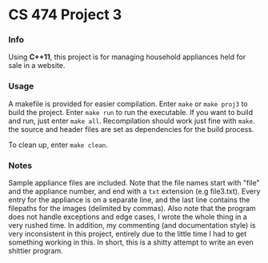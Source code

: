 # CS 474 Project 3

### Info
Using **C++11**, this project is for managing household appliances held for sale in a website.

### Usage
A makefile is provided for easier compilation. Enter `make` or `make proj3` to build the project. Enter `make run` to run the executable. If you want to build and run, just enter `make all`.
Recompilation should work just fine with `make`. the source and header files are set as dependencies for the build process.

To clean up, enter `make clean`.

### Notes
Sample appliance files are included. Note that the file names start with "file" and the appliance number, and end with a `txt` extension (e.g file3.txt). Every entry for the appliance is on a separate line, and the last line contains the filepaths for the images (delimited by commas). Also note that the program does not handle exceptions and edge cases, I wrote the whole thing in a very rushed time. In addition, my commenting (and documentation style) is very inconsistent in this project, entirely due to the little time I had to get something working in this. In short, this is a shitty attempt to write an even shittier program.
